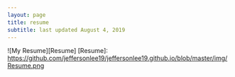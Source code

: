 ```yaml
---
layout: page
title: resume
subtitle: last updated August 4, 2019
---
```

![My Resume][Resume]
[Resume]: https://github.com/jeffersonlee19/jeffersonlee19.github.io/blob/master/img/Resume.png
